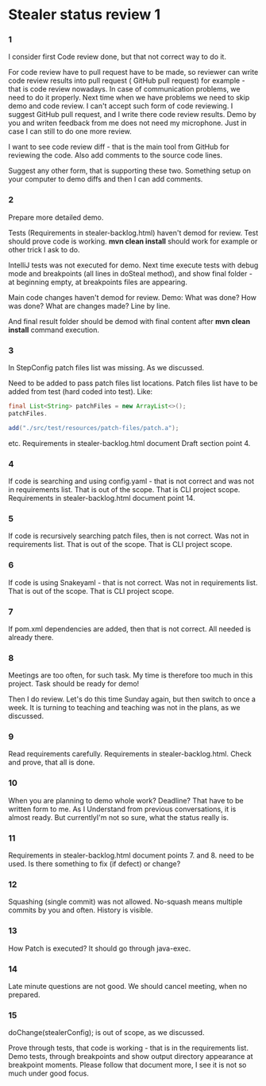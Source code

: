 # Stealer status review 1

### 1

I consider first Code review done, but that not correct way to do it.

For code review have to pull request have to be made, so reviewer can write code review results into pull request (
GitHub pull request) for example - that is code review nowadays.
In case of communication problems, we need to do it properly. Next time when we have problems we need to
skip demo and code review. I can't accept such form of code reviewing.
I suggest GitHub pull request, and I write there code review results. Demo by you and writen feedback from me does
not need my microphone. Just in case I can still to do one more review.

I want to see code review diff - that is the main tool from GitHub for reviewing the code. Also add comments to the
source code lines.

Suggest any other form, that is supporting these two. Something setup on your computer to demo diffs and then I can add
comments.

### 2

Prepare more detailed demo.

Tests (Requirements in stealer-backlog.html) haven't demod for review. Test should prove code is working.
**mvn clean install** should work for example or other trick I ask to do.

IntelliJ tests was not executed for demo. Next time execute tests with debug mode and breakpoints (all lines
in doSteal method), and show final folder - at beginning empty, at breakpoints files are appearing.

Main code changes haven't demod for review. Demo: What was done? How was done? What are changes made? Line by
line.

And final result folder should be demod with final content after **mvn clean install** command execution.

### 3

In StepConfig patch files list was missing. As we discussed.

Need to be added to pass patch files list locations. Patch files list
have
to be added from test (hard coded into test).
Like:

```java
final List<String> patchFiles = new ArrayList<>();
patchFiles.

add("./src/test/resources/patch-files/patch.a");
```

etc. Requirements in stealer-backlog.html document Draft section point 4.

### 4

If code is searching and using config.yaml - that is not correct and was not in requirements list. That is out of the
scope. That is CLI project scope. Requirements in stealer-backlog.html document point 14.

### 5

If code is recursively searching patch files, then is not correct. Was not in requirements list. That is out of the
scope. That is CLI project scope.

### 6

If code is using Snakeyaml - that is not correct. Was not in requirements list. That is out of the scope. That is CLI
project scope.

### 7

If pom.xml dependencies are added, then that is not correct. All needed is already there.

### 8

Meetings are too often, for such task. My time is therefore too much in this project. Task should be ready for demo!

Then I do review. Let's do this time Sunday again, but then switch to once a week. It is turning to teaching and
teaching was not in the plans, as we discussed.

### 9

Read requirements carefully. Requirements in stealer-backlog.html. Check and prove, that all is done.

### 10

When you are planning to demo whole work? Deadline? That have to be written form to me. As I Understand from
previous conversations, it is almost ready. But currentlyI'm not so sure, what the status really is.

### 11

Requirements in stealer-backlog.html document points 7. and 8. need to be used. Is there something to fix (if
defect) or change?

### 12

Squashing (single commit) was not allowed. No-squash means multiple commits by you and often. History is visible.

### 13

How Patch is executed? It should go through java-exec.

### 14

Late minute questions are not good. We should cancel meeting, when no prepared.

### 15

doChange(stealerConfig); is out of scope, as we discussed.

Prove through tests, that code is working - that is in the requirements list. Demo tests, through breakpoints and show
output directory appearance at breakpoint moments.
Please follow that document more, I see it is not so much under good focus.
